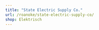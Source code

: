```yaml
---
title: "State Electric Supply Co."
url: /roanoke/state-electric-supply-co/
shop: Elektrisch
---
```

